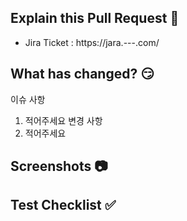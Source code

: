 ## Explain this Pull Request :page_facing_up:
- Jira Ticket : https://jara.---.com/
## What has changed? :smirk:
이슈 사항
1. 적어주세요
변경 사항
1. 적어주세요
## Screenshots :camera:

## Test Checklist :white_check_mark: